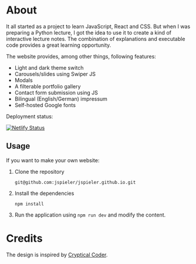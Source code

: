# About
It all started as a project to learn JavaScript, React and CSS. But when I was preparing a Python lecture, I got the idea to use it to create a kind of interactive lecture notes. The combination of explanations and executable code provides a great learning opportunity.

The website provides, among other things, following features:

- Light and dark theme switch
- Carousels/slides using Swiper JS
- Modals
- A filterable portfolio gallery
- Contact form submission using JS
- Bilingual (English/German) impressum
- Self-hosted Google fonts


Deployment status:

[![Netlify Status](https://api.netlify.com/api/v1/badges/6d5906a7-685d-419b-b9f5-11892e1a17de/deploy-status)](https://app.netlify.com/sites/jspieler/deploys)


## Usage
If you want to make your own website:

1. Clone the repository
    ```
    git@github.com:jspieler/jspieler.github.io.git
    ```
2. Install the dependencies
    ```
    npm install
    ```
3. Run the application using `npm run dev` and modify the content.


# Credits
The design is inspired by [Cryptical Coder](https://www.youtube.com/watch?v=3aCoZudPEKE&list=RDCMUCzDPCRJHfPusmXd6zl8bE7w&index=2).
